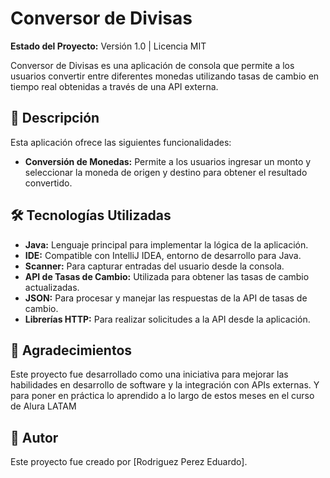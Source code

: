 # Conversor de Divisas

**Estado del Proyecto:** Versión 1.0 | Licencia MIT

Conversor de Divisas es una aplicación de consola que permite a los usuarios convertir entre diferentes monedas utilizando tasas de cambio en tiempo real obtenidas a través de una API externa.

## 🚀 Descripción
Esta aplicación ofrece las siguientes funcionalidades:

- **Conversión de Monedas:** Permite a los usuarios ingresar un monto y seleccionar la moneda de origen y destino para obtener el resultado convertido.

## 🛠️ Tecnologías Utilizadas
- **Java:** Lenguaje principal para implementar la lógica de la aplicación.
- **IDE:** Compatible con IntelliJ IDEA, entorno de desarrollo para Java.
- **Scanner:** Para capturar entradas del usuario desde la consola.
- **API de Tasas de Cambio:** Utilizada para obtener las tasas de cambio actualizadas.
- **JSON:** Para procesar y manejar las respuestas de la API de tasas de cambio.
- **Librerías HTTP:** Para realizar solicitudes a la API desde la aplicación.

## 🙏 Agradecimientos
Este proyecto fue desarrollado como una iniciativa para mejorar las habilidades en desarrollo de software y la integración con APIs externas.
Y para poner en práctica lo aprendido a lo largo de estos meses en el curso de Alura LATAM

## 👤 Autor
Este proyecto fue creado por [Rodriguez Perez Eduardo].


